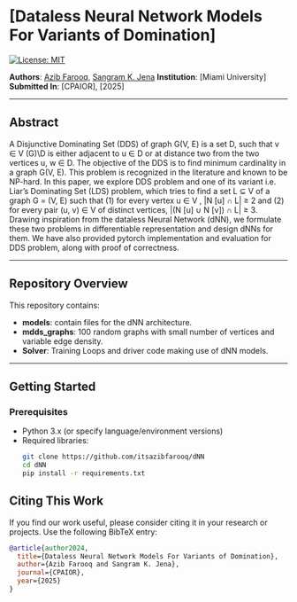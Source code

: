 # **[Dataless Neural Network Models For Variants of Domination]**

[![License: MIT](https://img.shields.io/badge/License-MIT-green.svg)](LICENSE)

**Authors**: [Azib Farooq](https://github.com/itsazibfarooq), [Sangram K. Jena](https://sites.google.com/view/sangramkishorjena/home)
**Institution**: [Miami University]  
**Submitted In**: [CPAIOR], [2025]

---

## **Abstract**
A Disjunctive Dominating Set (DDS) of graph G(V, E) is a set D,
such that v ∈ V (G)\D is either adjacent to u ∈ D or at distance two from the
two vertices u, w ∈ D. The objective of the DDS is to find minimum cardinality
in a graph G(V, E). This problem is recognized in the literature and known to
be NP-hard. In this paper, we explore DDS problem and one of its variant
i.e. Liar’s Dominating Set (LDS) problem, which tries to find a set L ⊆ V of a
graph G = (V, E) such that (1) for every vertex u ∈ V , |N [u] ∩ L| ≥ 2 and (2)
for every pair (u, v) ∈ V of distinct vertices, |(N [u] ∪ N [v]) ∩ L| ≥ 3. Drawing
inspiration from the dataless Neural Network (dNN), we formulate these two
problems in differentiable representation and design dNNs for them. We have
also provided pytorch implementation and evaluation for DDS problem, along
with proof of correctness.

---

## **Repository Overview**

This repository contains:  
- **models**: contain files for the dNN architecture.  
- **mdds_graphs**: 100 random graphs with small number of vertices and variable edge density.  
- **Solver**: Training Loops and driver code making use of dNN models.  

---

## **Getting Started**

### **Prerequisites**
- Python 3.x (or specify language/environment versions)
- Required libraries:  
  ```bash
  git clone https://github.com/itsazibfarooq/dNN
  cd dNN
  pip install -r requirements.txt
  ```


## **Citing This Work**

If you find our work useful, please consider citing it in your research or projects. Use the following BibTeX entry:

```bibtex
@article{author2024,
  title={Dataless Neural Network Models For Variants of Domination},
  author={Azib Farooq and Sangram K. Jena},
  journal={CPAIOR},
  year={2025}
}
